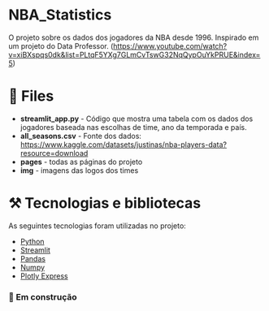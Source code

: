 # NBA_Statistics
O projeto sobre os dados dos jogadores da NBA desde 1996.
Inspirado em um projeto do Data Professor. (https://www.youtube.com/watch?v=xiBXspqs0dk&list=PLtqF5YXg7GLmCvTswG32NqQypOuYkPRUE&index=5)
# 📁 Files
- **streamlit_app.py** - Código que mostra uma tabela com os dados dos jogadores baseada nas escolhas de time, ano da temporada e país.
- **all_seasons.csv** - Fonte dos dados: https://www.kaggle.com/datasets/justinas/nba-players-data?resource=download
- **pages** - todas as páginas do projeto
- **img** - imagens das logos dos times
# ⚒️ Tecnologias e bibliotecas
As seguintes tecnologias foram utilizadas no projeto:
- [Python](https://www.python.org/)
- [Streamlit](https://docs.streamlit.io/)
- [Pandas](https://pandas.pydata.org/)
- [Numpy](https://numpy.org/)
- [Plotly Express](https://plotly.com/python/plotly-express/)
### 🚧 Em construção
